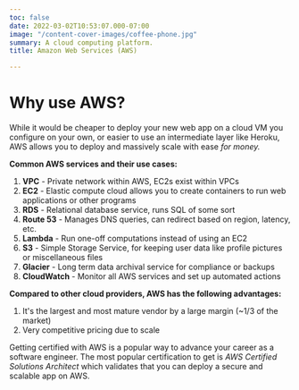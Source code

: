 ```yaml
---
toc: false
date: 2022-03-02T10:53:07.000-07:00
image: "/content-cover-images/coffee-phone.jpg"
summary: A cloud computing platform.
title: Amazon Web Services (AWS)

---
```

# Why use AWS?

While it would be cheaper to deploy your new web app on a cloud VM you configure on your own, or easier to use an intermediate layer like Heroku, AWS allows you to deploy and massively scale with ease _for money._

**Common AWS services and their use cases:**

1. **VPC** - Private network within AWS, EC2s exist within VPCs
2. **EC2** - Elastic compute cloud allows you to create containers to run web applications or other programs
3. **RDS** - Relational database service, runs SQL of some sort
4. **Route 53**  - Manages DNS queries, can redirect based on region, latency, etc.
5. **Lambda**  - Run one-off computations instead of using an EC2
6. **S3** - Simple Storage Service, for keeping user data like profile pictures or miscellaneous files
7. **Glacier** - Long term data archival service for compliance or backups
8. **CloudWatch** - Monitor all AWS services and set up automated actions

**Compared to other cloud providers, AWS has the following advantages:**

1. It's the largest and most mature vendor by a large margin (\~1/3  of the market)
2. Very competitive pricing due to scale

Getting certified with AWS is a popular way to advance your career as a software engineer. The most popular certification to get is _AWS Certified Solutions Architect_ which validates that you can deploy a secure and scalable app on AWS.